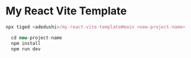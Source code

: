 # My React Vite Template

```js
npx tiged <adedushi>/my-react-vite-template#main <new-project-name>
```

```js
  cd new-project-name
  npm install
  npm run dev
```